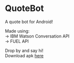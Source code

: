 # QuoteBot
A quote bot for Android!

Made using:</br> 
 -> IBM Watson Conversation API</br>
 -> FUEL API

Drop by and say hi!</br>
Download apk [here](https://github.com/shivamsaboo17/QuoteBot/raw/master/app-debug.apk)
